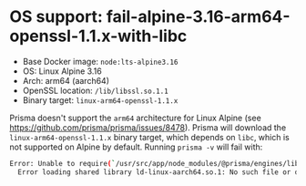 # OS support: fail-alpine-3.16-arm64-openssl-1.1.x-with-libc

- Base Docker image: `node:lts-alpine3.16`
- OS: Linux Alpine 3.16
- Arch: arm64 (aarch64)
- OpenSSL location: `/lib/libssl.so.1.1`
- Binary target: `linux-arm64-openssl-1.1.x`

Prisma doesn't support the `arm64` architecture for Linux Alpine (see https://github.com/prisma/prisma/issues/8478).
Prisma will download the `linux-arm64-openssl-1.1.x` binary target, which depends on `libc`, which is not supported on Alpine by default.
Running `prisma -v` will fail with:

```sh
Error: Unable to require(`/usr/src/app/node_modules/@prisma/engines/libquery_engine-linux-arm64-openssl-3.0.x.so.node`)
  Error loading shared library ld-linux-aarch64.so.1: No such file or directory (needed by /usr/src/app/node_modules/@prisma/engines/libquery_engine-linux-arm64-openssl-1.1.x.so.node)
```
